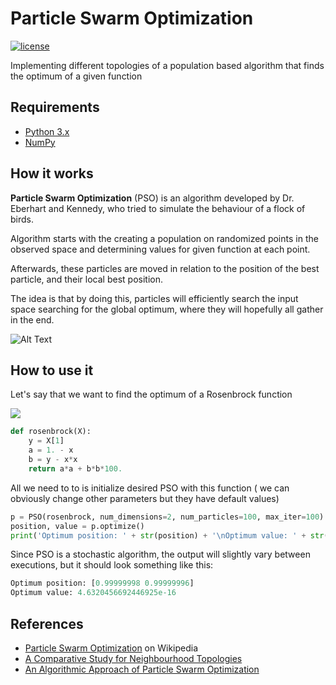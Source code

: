 
# Particle Swarm Optimization 

[![license](https://img.shields.io/github/license/ssttefann/PSO.svg)]()

Implementing different topologies of a population based algorithm that finds the optimum of a given function



## Requirements
- [Python 3.x](https://www.python.org/downloads/)
- [NumPy](https://numpy.org/)

## How it works

__Particle Swarm Optimization__ (PSO) is an algorithm developed by Dr. Eberhart and Kennedy, who tried to simulate the behaviour of a flock of birds.

Algorithm starts with the creating a population on randomized points in the observed space and determining values for given function at each point.

Afterwards, these particles are moved in relation to the position of the best particle, and their local best position.

The idea is that by doing this, particles will efficiently search the input space searching for the global optimum, where they will hopefully all gather in the end.


![Alt Text](https://upload.wikimedia.org/wikipedia/commons/e/ec/ParticleSwarmArrowsAnimation.gif)


## How to use it
Let's say that we want to find the optimum of a Rosenbrock function

<img src="https://math.aalto.fi/opetus/MatOhjelmistot/2018kevat/Heikki/Lecture4/html/minmax2dsolRosenbrock_01.png"/>

```python
def rosenbrock(X):  
    y = X[1]  
    a = 1. - x  
    b = y - x*x  
    return a*a + b*b*100.
```
All we need to to is initialize desired PSO with this function ( we can obviously change other parameters but they have default values)

```python
p = PSO(rosenbrock, num_dimensions=2, num_particles=100, max_iter=100)  
position, value = p.optimize()  
print('Optimum position: ' + str(position) + '\nOptimum value: ' + str(value))
```
Since PSO is a stochastic algorithm, the output will slightly vary between executions, but it should look something like this: 
```python
Optimum position: [0.99999998 0.99999996]
Optimum value: 4.6320456692446925e-16
```



## References
- [Particle Swarm Optimization](https://en.wikipedia.org/wiki/Particle_swarm_optimization) on Wikipedia
- [A Comparative Study for Neighbourhood Topologies](https://pdfs.semanticscholar.org/8c2b/95cec5adcb4c9d577d56f765b0d54175384c.pdf) 
- [An Algorithmic Approach of Particle Swarm Optimization](https://pdfs.semanticscholar.org/11b4/3fdcf2decc96a7521c2c62084502a5b6cac0.pdf)
